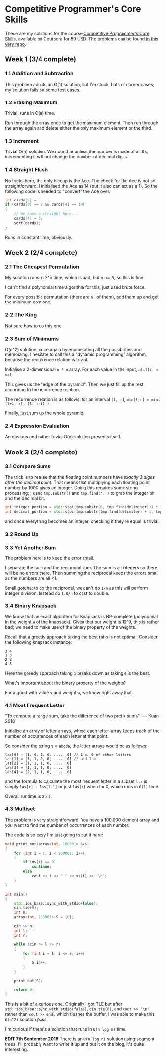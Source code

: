 # Competitive Programmer's Core Skills 

These are my solutions for the course [Competitive Programmer's Core Skills](https://www.coursera.org/learn/competitive-programming-core-skills/), available on Coursera for 59 USD. The problems can be found [in this very repo](./problem_statements.pdf).

## Week 1 (3/4 complete)

### 1.1 Addition and Subtraction

This problem admits an O(1) solution, but I'm stuck. Lots of corner cases; my solution fails on some test cases.

### 1.2 Erasing Maximum

Trivial, runs in O(n) time. 

Run through the array once to get the maximum element. Then run through the
array again and delete either the only maximum element or the third.

### 1.3 Increment

Trivial O(n) solution. We note that unless the number is made of all 9s, incrementing it will not change the number of decimal digits.

### 1.4 Straight Flush

No tricks here, the only hiccup is the Ace. The check for the Ace is not so straightforward. I initialised the Ace as 14 (but it also can act as a 1). So the following code is needed to "convert" the Ace over.

```cpp
int cards[5] = ....;
if (cards[0] == 2 && cards[4] == 14) 
{
    // We have a straight here...
    cards[4] = 1;
    sort(cards);
}
```

Runs in constant time, obviously.

## Week 2 (2/4 complete)

### 2.1 The Cheapest Permutation
My solution runs in 2^n time, which is bad, but `n <= 9`, so this is fine.

I can't find a polynomial time algorithm for this, just used brute force.

For every possible permutation (there are `n!` of them), add them up and get the minimum cost one.

### 2.2 The King

Not sure how to do this one. 

### 2.3 Sum of Minimums

O(n^2) solution, once again by enumerating all the possibilities and memoizing. I hesitate to call this a "dynamic programming" algorithm, because the recurrence relation is trivial.

Initialise a 2-dimensional `n * n` array.
For each value in the input, `a[i][i] = val`.

This gives us the "edge of the pyramid". Then we just fill up the rest according to the recurrence relation.

The recurrence relation is as follows: for an interval `[l, r]`,
`min[l,r] = min( [l+1, r], [l, r-1] )`

Finally, just sum up the whole pyramid.

### 2.4 Expression Evaluation

An obvious and rather trivial O(n) solution presents itself.

## Week 3 (2/4 complete)

### 3.1 Compare Sums

The trick is to realise that the floating point numbers have *exactly 3 digits after the decimal point*. That means that multiplying each floating point number by 1000 gives an integer. Doing this requires some string processing; I used `tmp.substr()` and `tmp.find('.')` to grab the integer bit and the decimal bit.

```cpp
int integer_portion = std::stoi(tmp.substr(0, tmp.find(delimiter))) * 1000;
int decimal_portion = std::stoi(tmp.substr(tmp.find(delimiter) + 1, tmp.size()));
```

and once everything becomes an integer, checking if they're equal is trivial.

### 3.2 Round Up

### 3.3 Yet Another Sum

The problem here is to keep the error small.

I separate the sum and the reciprocal sum. The sum is all integers so there
will be no errors there. Then summing the reciprocal keeps the errors small as the numbers are all <1.

Small gotcha: to do the reciprocal, we can't do `1/n` as this will perform integer division. Instead do `1.0/n` to cast to double.

### 3.4 Binary Knapsack

We know that an exact algorithm for Knapsack is NP-complete (polynomial in the weight `W` of the knapsack). Given that our weight is 10^9, this is rather bad; we need to make use of the binary property of the weights.

Recall that a greedy approach taking the best ratio is not optimal. Consider the following knapsack instance:

```
3 4
1 3
2 2
4 6
```
Here the greedy approach taking `1` breaks down as taking `4` is the best.

What's important about the binary property of the weights?

For a good with value `v` and weight `w`, we know right away that 

### 4.1 Most Frequent Letter

"To compute a range sum, take the difference of two prefix sums" --- Kuan 2018

Initialise an array of letter arrays, where each letter-array keeps track of the number of occurrences of each letter at that point.

So consider the string s = `abcda`, the letter arrays would be as follows:

```
las[0] = [1, 0, 0, 0, .... ,0] // 1 a, 0 of other letters
las[1] = [1, 1, 0, 0, .... ,0] // add 1 b
las[2] = [1, 1, 1, 0, .... ,0] 
las[3] = [1, 1, 1, 0, .... ,0]
las[4] = [2, 1, 1, 0, .... ,0]  
```

and the formula to calculate the most frequent letter in a subset `l,r` is simply `las[r] - las[l-1]` or just `las[r]` when l = 0, which runs in `O(1)` time.

Overall runtime is `O(n)`.

### 4.3 Multiset

The problem is very straightforward. You have a 100,000 element array and you want to find the number of occurrences of each number. 

The code is so easy I'm just going to put it here:

```cpp
void print_out(array<int, 100001> &xs)
{
    for (int i = 1; i < 100001; i++)
    {
        if (xs[i] == 0)
            continue;
        else
            cout << i << " " << xs[i] << '\n';
    }
}

int main()
{
    std::ios_base::sync_with_stdio(false);
    cin.tie(0);
    int n;
    array<int, 100001> S = {0};

    cin >> n;
    int l;
    int r;

    while (cin >> l >> r)
    {
        for (int i = l; i <= r; i++)
        {
            S[i]++;
        }
    }

    print_out(S);

    return 0;
}
```

This is a bit of a curious one. Originally I got TLE but after `std::ios_base::sync_with_stdio(false)`,
`cin.tie(0)`, and `cout >> '\n'` rather than `cout >> endl` which flushes the buffer, I was able to make this `O(n^2)` solution pass.

I'm curious if there's a solution that runs in `O(n log n)` time.

**EDIT 7th September 2018**
There is an `O(n log n)` solution using segment trees. I'll probably want to write it up and put it on the blog, it's quite interesting.